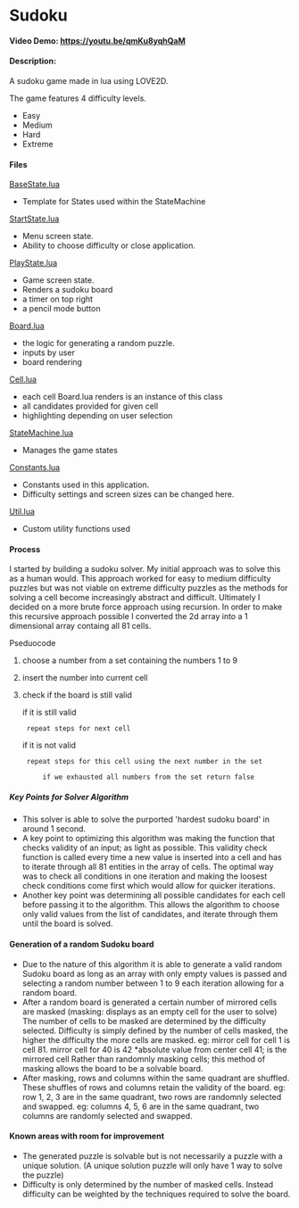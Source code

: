 # Sudoku
#### Video Demo: https://youtu.be/qmKu8yqhQaM
#### Description:
A sudoku game made in lua using LOVE2D.

The game features 4 difficulty levels.
- Easy
- Medium
- Hard
- Extreme

#### Files
[BaseState.lua](src/states/BaseState.lua)
- Template for States used within the StateMachine

[StartState.lua](src/states/StartState.lua)
- Menu screen state.
- Ability to choose difficulty or close application.

[PlayState.lua](src/states/PlayState.lua)
- Game screen state.
- Renders a sudoku board
- a timer on top right
- a pencil mode button 

[Board.lua](src/Board.lua)
- the logic for generating a random puzzle.
- inputs by user
- board rendering

[Cell.lua](src/Cell.lua)
- each cell Board.lua renders is an instance of this class
- all candidates provided for given cell
- highlighting depending on user selection

[StateMachine.lua](src/StateMachine.lua)
- Manages the game states

[Constants.lua](src/Constants.lua)
- Constants used in this application.
- Difficulty settings and screen sizes can be changed here.

[Util.lua](src/Util.lua)
- Custom utility functions used

#### Process
I started by building a sudoku solver.
My initial approach was to solve this as a human would.
This approach worked for easy to medium difficulty puzzles but was 
not viable on extreme difficulty puzzles as the methods for solving 
a cell become increasingly abstract and difficult.
Ultimately I decided on a more brute force approach using recursion.
In order to make this recursive approach possible I converted
the 2d array into a 1 dimensional array containg all 81 cells.

Pseduocode
1. choose a number from a set containing the numbers 1 to 9
2. insert the number into current cell
3. check if the board is still valid

    if it is still valid
    
        repeat steps for next cell 
        
    if it is not valid
    
        repeat steps for this cell using the next number in the set
        
            if we exhausted all numbers from the set return false
            

##### Key Points for Solver Algorithm
- This solver is able to solve the purported 'hardest sudoku board' in around 1 second.
- A key point to optimizing this algorithm was making the function that checks validity of an input;
as light as possible. 
This validity check function is called every time a new value is inserted into
a cell and has to iterate through all 81 entities in the array of cells.
The optimal way was to check all conditions in one iteration and making the loosest check conditions 
come first which would allow for quicker iterations.
- Another key point was determining all possible candidates for each cell before passing it to the algorithm.
This allows the algorithm to choose only valid values from the list of candidates, and iterate through them until the board is solved.

#### Generation of a random Sudoku board
- Due to the nature of this algorithm it is able to generate a valid random Sudoku board as long as an array with only empty values
is passed and selecting a random number between 1 to 9 each iteration allowing for a random board.
- After a random board is generated a certain number of mirrored cells are masked (masking: displays as an empty cell for the user to solve)
The number of cells to be masked are determined by the difficulty selected. 
Difficulty is simply defined by the number of cells masked, the higher the difficulty the more cells are masked.
eg: mirror cell for cell 1 is cell 81. mirror cell for 40 is 42 *absolute value from center cell 41; is the mirrored cell
Rather than randomnly masking cells; this method of masking allows the board to be a solvable board.
- After masking, rows and columns within the same quadrant are shuffled. These shuffles of rows and columns retain the validity of the board.
eg: row 1, 2, 3 are in the same quadrant, two rows are randomnly selected and swapped.
eg: columns 4, 5, 6 are in the same quadrant, two columns are randomly selected and swapped.

#### Known areas with room for improvement
- The generated puzzle is solvable but is not necessarily a puzzle with a unique solution. (A unique solution puzzle will only have 1 way to solve the puzzle)
- Difficulty is only determined by the number of masked cells. Instead difficulty can be weighted by the techniques required to solve the board.




